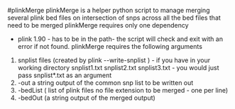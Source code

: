 #plinkMerge 
plinkMerge is a helper python script to manage merging several plink bed files on intersection of snps across all the bed files that need to be merged
plinkMerge requires only one dependency
* plink 1.90 - has to be in the path- the script will check and exit with an error if not found.
plinkMerge requires the following arguments
1. snplist files (created by plink --write-snplist ) - if you have in your working directory snplist1.txt snplist2.txt snplist3.txt - you would just pass snplist*.txt as an argument
2. -out a string output of the common snp list to be written out
3. -bedList ( list of plink files no file extension to be merged - one per line)
4. -bedOut (a string output of the merged output)
